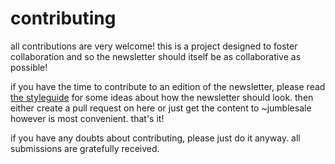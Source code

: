 # contributing

all contributions are very welcome! this is a project designed to foster
 collaboration and so the newsletter should itself be as collaborative
 as possible!

if you have the time to contribute to an edition of the newsletter,
 please read [the styleguide](STYLEGUIDE.md) for some ideas about
 how the newsletter should look. then either create a pull request
 on here or just get the content to ~jumblesale however is most
 convenient. that's it!

if you have any doubts about contributing, please just do it anyway.
 all submissions are gratefully received.
